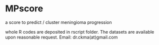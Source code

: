 # MPscore
a score to predict / cluster meningioma progression

whole R codes are deposited in rscript folder. 
The datasets are available upon reasonable request. 
Email: dr.ckma(at)gmail.com
